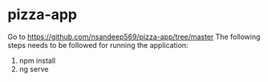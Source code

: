 # pizza-app
Go to https://github.com/nsandeep569/pizza-app/tree/master
The following steps needs to be followed for running the application:
1. npm install
2. ng serve
